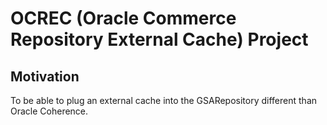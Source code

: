 # OCREC (Oracle Commerce Repository External Cache) Project

## Motivation

To be able to plug an external cache into the GSARepository different than Oracle Coherence.


